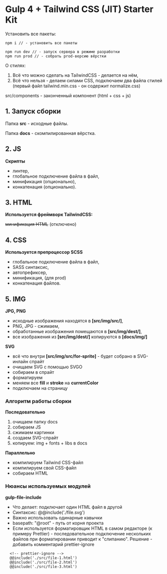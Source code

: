 # Gulp 4 + Tailwind CSS (JIT) Starter Kit

Установить все пакеты:
```
npm i // - установить все пакеты
```
```
npm run dev // - запуск сервера в режиме разработки
npm run prod // - собрать prod-версию вёрстки
```

О стилях:

1. Всё что можно сделать на TailwindCSS - делается на нём,
2. Всё что нельзя - делаем силами CSS, подключаем два файла стилей (первый файл tailwind.min.css - он содержит normalize.css)

src/components - законченный компонент (html + css + js)

## 1. Запуск сборки

Папка **src** - исходные файлы.

Папка **docs** - скомпилированная вёрстка.

## 2. JS

**Скрипты**

- линтер,
- глобальное подключение файла в файл,
- минификация (опционально),
- конкатенация (опционально).

## 3. HTML

**Используется фреймворк TailwindCSS:**

~~минификация HTML~~ (отключено)

## 4. CSS

**Используется препроцессор SCSS**

- глобальное подключение файла в файл,
- SASS синтаксис,
- автопрефиксер,
- минификация, (для prod)
- конкатенация файлов.

## 5. IMG

**JPG, PNG**

- исходные изображения находятся в **[src/img/src/]**,
- PNG, JPG - сжимаем,
- обработанные изображения помещаются в **[src/img/dest/]**,
- все изображения из **[src/img/dest/]** копируются в **[docs/img/]**

**SVG**

- всё что внутри **[src/img/src/for-sprite]** - будет собрано в SVG-инлайн спрайт
- очищаем SVG с помощью SVGO
- собираем в спрайт
- форматируем
- меняем все **fill** и **stroke** на **currentColor**
- подключаем на страницу

### Алгоритм работы сборки

**Последовательно**

1. очищаем папку docs
2. собираем JS
3. сжимаем картинки
4. создаем SVG-спрайт
5. копируем: img + fonts + libs в docs

**Параллельно**

- компилируем Tailwind CSS-файл
- компилируем свой CSS-файл
- собираем HTML

### Нюансы используемых модулей

**gulp-file-include**

- Что делает: подключает один HTML файл в другой
- Синтаксис: @@include('./file.svg')
- Важно использовать одинарные кавычки
- basepath: "@root" - путь от корня проекта
- Если используется форматировщик HTML в самом редакторе (к примеру Prettier) - последовательное подключение нескольких файлов при форматировании приводит к "слипанию". Решение - добавить комментарий prettier-ignore

```
  <!-- prettier-ignore -->
  @@include('./src/file-1.html')
  @@include('./src/file-2.html')
  @@include('./src/file-3.html')
```
